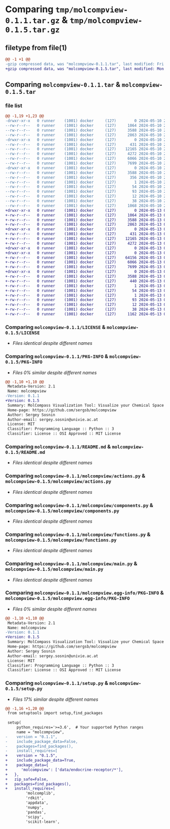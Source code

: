 # Comparing `tmp/molcompview-0.1.1.tar.gz` & `tmp/molcompview-0.1.5.tar.gz`

## filetype from file(1)

```diff
@@ -1 +1 @@
-gzip compressed data, was "molcompview-0.1.1.tar", last modified: Fri May 10 21:29:56 2024, max compression
+gzip compressed data, was "molcompview-0.1.5.tar", last modified: Mon May 13 08:37:32 2024, max compression
```

## Comparing `molcompview-0.1.1.tar` & `molcompview-0.1.5.tar`

### file list

```diff
@@ -1,19 +1,23 @@
-drwxr-xr-x   0 runner    (1001) docker     (127)        0 2024-05-10 21:29:56.595163 molcompview-0.1.1/
--rw-r--r--   0 runner    (1001) docker     (127)     1064 2024-05-10 21:29:47.000000 molcompview-0.1.1/LICENSE
--rw-r--r--   0 runner    (1001) docker     (127)     3588 2024-05-10 21:29:56.595163 molcompview-0.1.1/PKG-INFO
--rw-r--r--   0 runner    (1001) docker     (127)     2863 2024-05-10 21:29:47.000000 molcompview-0.1.1/README.md
-drwxr-xr-x   0 runner    (1001) docker     (127)        0 2024-05-10 21:29:56.591163 molcompview-0.1.1/molcompview/
--rw-r--r--   0 runner    (1001) docker     (127)      431 2024-05-10 21:29:47.000000 molcompview-0.1.1/molcompview/__init__.py
--rw-r--r--   0 runner    (1001) docker     (127)    12165 2024-05-10 21:29:47.000000 molcompview-0.1.1/molcompview/actions.py
--rw-r--r--   0 runner    (1001) docker     (127)     4272 2024-05-10 21:29:47.000000 molcompview-0.1.1/molcompview/components.py
--rw-r--r--   0 runner    (1001) docker     (127)     6066 2024-05-10 21:29:47.000000 molcompview-0.1.1/molcompview/functions.py
--rw-r--r--   0 runner    (1001) docker     (127)     7699 2024-05-10 21:29:47.000000 molcompview-0.1.1/molcompview/main.py
-drwxr-xr-x   0 runner    (1001) docker     (127)        0 2024-05-10 21:29:56.595163 molcompview-0.1.1/molcompview.egg-info/
--rw-r--r--   0 runner    (1001) docker     (127)     3588 2024-05-10 21:29:56.000000 molcompview-0.1.1/molcompview.egg-info/PKG-INFO
--rw-r--r--   0 runner    (1001) docker     (127)      356 2024-05-10 21:29:56.000000 molcompview-0.1.1/molcompview.egg-info/SOURCES.txt
--rw-r--r--   0 runner    (1001) docker     (127)        1 2024-05-10 21:29:56.000000 molcompview-0.1.1/molcompview.egg-info/dependency_links.txt
--rw-r--r--   0 runner    (1001) docker     (127)       54 2024-05-10 21:29:56.000000 molcompview-0.1.1/molcompview.egg-info/entry_points.txt
--rw-r--r--   0 runner    (1001) docker     (127)       93 2024-05-10 21:29:56.000000 molcompview-0.1.1/molcompview.egg-info/requires.txt
--rw-r--r--   0 runner    (1001) docker     (127)       12 2024-05-10 21:29:56.000000 molcompview-0.1.1/molcompview.egg-info/top_level.txt
--rw-r--r--   0 runner    (1001) docker     (127)       38 2024-05-10 21:29:56.595163 molcompview-0.1.1/setup.cfg
--rw-r--r--   0 runner    (1001) docker     (127)     1068 2024-05-10 21:29:47.000000 molcompview-0.1.1/setup.py
+drwxr-xr-x   0 runner    (1001) docker     (127)        0 2024-05-13 08:37:32.793287 molcompview-0.1.5/
+-rw-r--r--   0 runner    (1001) docker     (127)     1064 2024-05-13 08:37:28.000000 molcompview-0.1.5/LICENSE
+-rw-r--r--   0 runner    (1001) docker     (127)     3588 2024-05-13 08:37:32.793287 molcompview-0.1.5/PKG-INFO
+-rw-r--r--   0 runner    (1001) docker     (127)     2863 2024-05-13 08:37:28.000000 molcompview-0.1.5/README.md
+drwxr-xr-x   0 runner    (1001) docker     (127)        0 2024-05-13 08:37:32.789287 molcompview-0.1.5/molcompview/
+-rw-r--r--   0 runner    (1001) docker     (127)      431 2024-05-13 08:37:28.000000 molcompview-0.1.5/molcompview/__init__.py
+-rw-r--r--   0 runner    (1001) docker     (127)    12165 2024-05-13 08:37:28.000000 molcompview-0.1.5/molcompview/actions.py
+-rw-r--r--   0 runner    (1001) docker     (127)     4272 2024-05-13 08:37:28.000000 molcompview-0.1.5/molcompview/components.py
+drwxr-xr-x   0 runner    (1001) docker     (127)        0 2024-05-13 08:37:32.789287 molcompview-0.1.5/molcompview/data/
+drwxr-xr-x   0 runner    (1001) docker     (127)        0 2024-05-13 08:37:32.793287 molcompview-0.1.5/molcompview/data/endocrine-receptor/
+-rw-r--r--   0 runner    (1001) docker     (127)    64156 2024-05-13 08:37:28.000000 molcompview-0.1.5/molcompview/data/endocrine-receptor/endocrine.csv
+-rw-r--r--   0 runner    (1001) docker     (127)     6066 2024-05-13 08:37:28.000000 molcompview-0.1.5/molcompview/functions.py
+-rw-r--r--   0 runner    (1001) docker     (127)     7699 2024-05-13 08:37:28.000000 molcompview-0.1.5/molcompview/main.py
+drwxr-xr-x   0 runner    (1001) docker     (127)        0 2024-05-13 08:37:32.793287 molcompview-0.1.5/molcompview.egg-info/
+-rw-r--r--   0 runner    (1001) docker     (127)     3588 2024-05-13 08:37:32.000000 molcompview-0.1.5/molcompview.egg-info/PKG-INFO
+-rw-r--r--   0 runner    (1001) docker     (127)      440 2024-05-13 08:37:32.000000 molcompview-0.1.5/molcompview.egg-info/SOURCES.txt
+-rw-r--r--   0 runner    (1001) docker     (127)        1 2024-05-13 08:37:32.000000 molcompview-0.1.5/molcompview.egg-info/dependency_links.txt
+-rw-r--r--   0 runner    (1001) docker     (127)       54 2024-05-13 08:37:32.000000 molcompview-0.1.5/molcompview.egg-info/entry_points.txt
+-rw-r--r--   0 runner    (1001) docker     (127)        1 2024-05-13 08:37:32.000000 molcompview-0.1.5/molcompview.egg-info/not-zip-safe
+-rw-r--r--   0 runner    (1001) docker     (127)       93 2024-05-13 08:37:32.000000 molcompview-0.1.5/molcompview.egg-info/requires.txt
+-rw-r--r--   0 runner    (1001) docker     (127)       12 2024-05-13 08:37:32.000000 molcompview-0.1.5/molcompview.egg-info/top_level.txt
+-rw-r--r--   0 runner    (1001) docker     (127)       38 2024-05-13 08:37:32.793287 molcompview-0.1.5/setup.cfg
+-rw-r--r--   0 runner    (1001) docker     (127)     1162 2024-05-13 08:37:28.000000 molcompview-0.1.5/setup.py
```

### Comparing `molcompview-0.1.1/LICENSE` & `molcompview-0.1.5/LICENSE`

 * *Files identical despite different names*

### Comparing `molcompview-0.1.1/PKG-INFO` & `molcompview-0.1.5/PKG-INFO`

 * *Files 0% similar despite different names*

```diff
@@ -1,10 +1,10 @@
 Metadata-Version: 2.1
 Name: molcompview
-Version: 0.1.1
+Version: 0.1.5
 Summary: MolCompass Visualization Tool: Visualize your Chemical Space
 Home-page: https://github.com/sergsb/molcompview
 Author: Sergey Sosnin
 Author-email: sergey.sosnin@univie.ac.at
 License: MIT
 Classifier: Programming Language :: Python :: 3
 Classifier: License :: OSI Approved :: MIT License
```

### Comparing `molcompview-0.1.1/README.md` & `molcompview-0.1.5/README.md`

 * *Files identical despite different names*

### Comparing `molcompview-0.1.1/molcompview/actions.py` & `molcompview-0.1.5/molcompview/actions.py`

 * *Files identical despite different names*

### Comparing `molcompview-0.1.1/molcompview/components.py` & `molcompview-0.1.5/molcompview/components.py`

 * *Files identical despite different names*

### Comparing `molcompview-0.1.1/molcompview/functions.py` & `molcompview-0.1.5/molcompview/functions.py`

 * *Files identical despite different names*

### Comparing `molcompview-0.1.1/molcompview/main.py` & `molcompview-0.1.5/molcompview/main.py`

 * *Files identical despite different names*

### Comparing `molcompview-0.1.1/molcompview.egg-info/PKG-INFO` & `molcompview-0.1.5/molcompview.egg-info/PKG-INFO`

 * *Files 0% similar despite different names*

```diff
@@ -1,10 +1,10 @@
 Metadata-Version: 2.1
 Name: molcompview
-Version: 0.1.1
+Version: 0.1.5
 Summary: MolCompass Visualization Tool: Visualize your Chemical Space
 Home-page: https://github.com/sergsb/molcompview
 Author: Sergey Sosnin
 Author-email: sergey.sosnin@univie.ac.at
 License: MIT
 Classifier: Programming Language :: Python :: 3
 Classifier: License :: OSI Approved :: MIT License
```

### Comparing `molcompview-0.1.1/setup.py` & `molcompview-0.1.5/setup.py`

 * *Files 17% similar despite different names*

```diff
@@ -1,16 +1,20 @@
 from setuptools import setup,find_packages
 
 setup(
     python_requires='>=3.6',  # Your supported Python ranges
     name = "molcompview",
-    version = "0.1.1",
-    include_package_data=False,
-    packages=find_packages(),
-    install_requires=[
+    version = "0.1.5",
+    include_package_data=True,
+    package_data={
+      'molcompview': ['data/endocrine-receptor/*'],
+   },
+   zip_safe=False, 
+   packages=find_packages(),
+   install_requires=[
         'molcomplib',
         'rdkit',
         'appdata',  
         'numpy',
         'pandas',
         'scipy',
         'scikit-learn',
```

